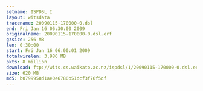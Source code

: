 ```yaml
---
setname: ISPDSL I
layout: witsdata
tracename: 20090115-170000-0.dsl
end: Fri Jan 16 06:30:00 2009
originalname: 20090115-170000-0.dsl.erf
gzsize: 256 MB
len: 0:30:00
start: Fri Jan 16 06:00:01 2009
totalwirelen: 3,986 MB
pkts: 8 million
download: ftp://wits.cs.waikato.ac.nz/ispdsl/1/20090115-170000-0.dsl.erf.gz
size: 620 MB
md5: b0799958d1ae0e6780b51dcf3f76f5cf
---
```

